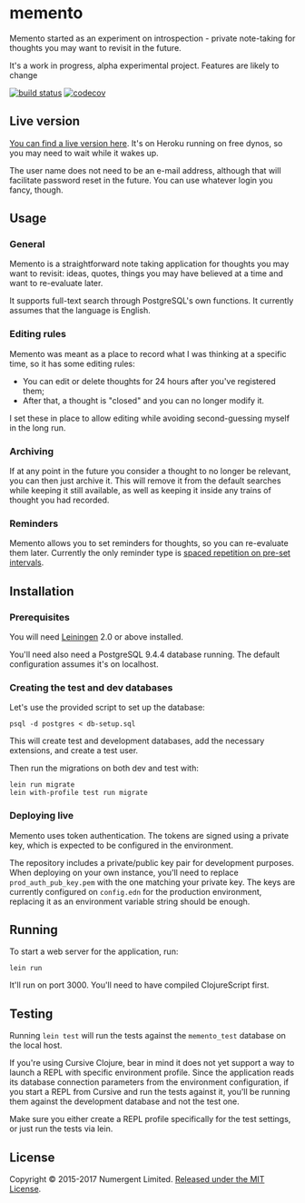 # memento

Memento started as an experiment on introspection - private note-taking for thoughts you may want to revisit in the future.

It's a work in progress, alpha experimental project. Features are likely to change

[![build status](https://gitlab.com/Numergent/memento/badges/master/build.svg)](https://gitlab.com/Numergent/memento/commits/master) [![codecov](https://codecov.io/gl/Numergent/memento/branch/master/graph/badge.svg)](https://codecov.io/gl/Numergent/memento)

## Live version 

[You can find a live version here](https://mementoapp.herokuapp.com/). It's on Heroku running on free dynos, so you may need to wait while it wakes up.

The user name does not need to be an e-mail address, although that will facilitate password reset in the future. You can use whatever login you fancy, though. 


## Usage

### General

Memento is a straightforward note taking application for thoughts you may want to revisit: ideas, quotes, things you may have believed at a time and want to re-evaluate later.

It supports full-text search through PostgreSQL's own functions. It currently assumes that the language is English.

### Editing rules 

Memento was meant as a place to record what I was thinking at a specific time, so it has some editing rules:

- You can edit or delete thoughts for 24 hours after you've registered them;
- After that, a thought is "closed" and you can no longer modify it.

I set these in place to allow editing while avoiding second-guessing myself in the long run.

### Archiving 

If at any point in the future you consider a thought to no longer be relevant, you can then just archive it. This will remove it from the default searches while keeping it still available, as well as keeping it inside any trains of thought you had recorded.

### Reminders

Memento allows you to set reminders for thoughts, so you can re-evaluate them later. Currently the only reminder type is [spaced repetition on pre-set intervals](https://gitlab.com/Numergent/memento/issues/50).

## Installation

### Prerequisites

You will need [Leiningen][1] 2.0 or above installed.

[1]: https://github.com/technomancy/leiningen

You'll need also need a PostgreSQL 9.4.4 database running. The default configuration assumes it's on localhost.

### Creating the test and dev databases

Let's use the provided script to set up the database:

```shell
psql -d postgres < db-setup.sql
```

This will create test and development databases, add the necessary extensions, and create a test user.

Then run the migrations on both dev and test with:

```shell
lein run migrate
lein with-profile test run migrate
```

### Deploying live

Memento uses token authentication. The tokens are signed using a private key, which is expected to be configured in the environment. 

The repository includes a private/public key pair for development purposes. When deploying on your own instance, you'll need to replace `prod_auth_pub_key.pem` with the one matching your private key. The keys are currently configured on `config.edn` for the production environment, replacing it as an environment variable string should be enough.

## Running

To start a web server for the application, run:

    lein run

It'll run on port 3000. You'll need to have compiled ClojureScript first.

## Testing

Running `lein test` will run the tests against the `memento_test` database on the local host.  

If you're using Cursive Clojure, bear in mind it does not yet support a way to launch a REPL with specific environment profile. Since the application reads its database connection parameters from the environment configuration, if you start a REPL from Cursive and run the tests against it, you'll be running them against the development database and not the test one.

Make sure you either create a REPL profile specifically for the test settings, or just run the tests via lein.

## License

Copyright © 2015-2017 Numergent Limited. [Released under the MIT License](https://tldrlegal.com/license/mit-license).